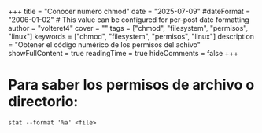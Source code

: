 +++
title = "Conocer numero chmod"
date = "2025-07-09"
#dateFormat = "2006-01-02" # This value can be configured for per-post date formatting
author = "volteret4"
cover = ""
tags = ["chmod", "filesystem", "permisos", "linux"]
keywords = ["chmod", "filesystem", "permisos", "linux"]
description = "Obtener el código numérico de los permisos del achivo"
showFullContent = true
readingTime = true
hideComments = false
+++

# Para saber los permisos de archivo o directorio:

`stat --format '%a' <file>`
